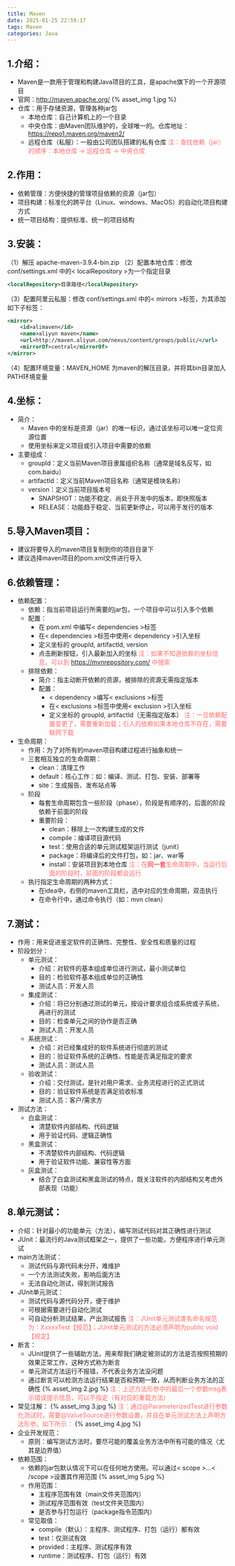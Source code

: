 ```yaml
---
title: Maven
date: 2025-01-25 22:59:17
tags: Maven
categories: Java
---
```


## 1.介绍：

- Maven是一款用于管理和构建Java项目的工具，是apache旗下的一个开源项目
- 官网：http://maven.apache.org/
{% asset_img 1.jpg %}
- 仓库：用于存储资源，管理各种jar包
	- 本地仓库：自己计算机上的一个目录
	- 中央仓库：由Maven团队维护的，全球唯一的。仓库地址：https://repo1.maven.org/maven2/
	- 远程仓库（私服）：一般由公司团队搭建的私有仓库
	<span style="color:#FF6B6B">注：查找依赖（jar）的顺序：本地仓库 -> 远程仓库 -> 中央仓库</span>

## 2.作用：

- 依赖管理：方便快捷的管理项目依赖的资源（jar包）
- 项目构建：标准化的跨平台（Linux、windows、MacOS）的自动化项目构建方式
- 统一项目结构：提供标准、统一的项目结构

## 3.安装：

（1）解压 apache-maven-3.9.4-bin.zip
（2）配置本地仓库：修改 conf/settings.xml 中的< localRepository >为一个指定目录

``` xml
<localRepository>目录路径</localRepository>
```

（3）配置阿里云私服：修改 conf/settings.xml 中的< mirrors >标签，为其添加如下子标签：

``` xml
<mirror>
    <id>alimaven</id>
    <name>aliyun maven</name>
    <url>http://maven.aliyun.com/nexus/content/groups/public/</url>
    <mirrorOf>central</mirrorOf>
</mirror>
```

（4）配置环境变量：MAVEN_HOME 为maven的解压目录，并将其bin目录加入PATH环境变量

## 4.坐标：

- 简介：
	- Maven 中的坐标是资源（jar）的唯一标识，通过该坐标可以唯一定位资源位置
	- 使用坐标来定义项目或引入项目中需要的依赖
- 主要组成：
	- groupId：定义当前Maven项目隶属组织名称（通常是域名反写，如com.baidu）
	- artifactId：定义当前Maven项目名称（通常是模块名称）
	- version：定义当前项目版本号
		- SNAPSHOT：功能不稳定、尚处于开发中的版本，即快照版本
		- RELEASE：功能趋于稳定、当前更新停止，可以用于发行的版本

## 5.导入Maven项目：

- 建议将要导入的maven项目复制到你的项目目录下
- 建议选择maven项目的pom.xml文件进行导入

## 6.依赖管理：

- 依赖配置：
	- 依赖：指当前项目运行所需要的jar包，一个项目中可以引入多个依赖
	- 配置：
		- 在 pom.xml 中编写< dependencies >标签
		- 在< dependencies >标签中使用< dependency >引入坐标
		- 定义坐标的 groupId, artifactId, version
		- 点击刷新按钮，引入最新加入的坐标
	<span style="color:#FF6B6B">注：如果不知道依赖的坐标信息，可以到 https://mvnrepository.com/ 中搜索</span>
	- 排除依赖：
		- 简介：指主动断开依赖的资源，被排除的资源无需指定版本
		- 配置：
			- < dependency >编写< exclusions >标签
			- 在< exclusions >标签中使用< exclusion >引入坐标
			- 定义坐标的 groupId, artifactId（无需指定版本）
	<span style="color:#FF6B6B">注：一旦依赖配置变更了，需要重新加载；引入的依赖如果本地仓库不存在，需要联网下载</span>
- 生命周期：
	- 作用：为了对所有的maven项目构建过程进行抽象和统一
	- 三套相互独立的生命周期：
		- clean：清理工作
		- default：核心工作：如：编译、测试、打包、安装、部署等
		- site：生成报告、发布站点等
	- 阶段
		- 每套生命周期包含一些阶段（phase），阶段是有顺序的，后面的阶段依赖于前面的阶段
		- 重要阶段：
			- clean：移除上一次构建生成的文件
			- compile：编译项目源代码
			- test：使用合适的单元测试框架运行测试（junit）
			- package：将编译后的文件打包，如：jar、war等
			- install：安装项目到本地仓库
	<span style="color:#FF6B6B">注：在<span style="color:red">同一套</span>生命周期中，当运行后面的阶段时，前面的阶段都会运行</span>
	- 执行指定生命周期的两种方式：
		- 在idea中，右侧的maven工具栏，选中对应的生命周期，双击执行
		- 在命令行中，通过命令执行（如：mvn clean）

## 7.测试：

- 作用：用来促进鉴定软件的正确性、完整性、安全性和质量的过程
- 阶段划分：
	- 单元测试：
		- 介绍：对软件的基本组成单位进行测试，最小测试单位
		- 目的：检验软件基本组成单位的正确性
		- 测试人员：开发人员
	- 集成测试：
		- 介绍：将已分别通过测试的单元，按设计要求组合成系统或子系统，再进行的测试
		- 目的：检查单元之间的协作是否正确
		- 测试人员：开发人员
	- 系统测试：
		- 介绍：对已经集成好的软件系统进行彻底的测试
		- 目的：验证软件系统的正确性、性能是否满足指定的要求
		- 测试人员：测试人员
	- 验收测试：
		- 介绍：交付测试，是针对用户需求、业务流程进行的正式测试
		- 目的：验证软件系统是否满足验收标准
		- 测试人员：客户/需求方
- 测试方法：
	- 白盒测试：
		- 清楚软件内部结构、代码逻辑
		- 用于验证代码、逻辑正确性
	- 黑盒测试：
		- 不清楚软件内部结构、代码逻辑
		- 用于验证软件功能、兼容性等方面
	- 灰盒测试：
		- 结合了白盒测试和黑盒测试的特点，既关注软件的内部结构又考虑外部表现（功能）

## 8.单元测试：

- 介绍：针对最小的功能单元（方法），编写测试代码对其正确性进行测试
- JUnit：最流行的Java测试框架之一，提供了一些功能，方便程序进行单元测试
- main方法测试：
	- 测试代码与源代码未分开，难维护
	- 一个方法测试失败，影响后面方法
	- 无法自动化测试，得到测试报告
- JUnit单元测试：
	- 测试代码与源代码分开，便于维护
	- 可根据需要进行自动化测试
	- 可自动分析测试结果，产出测试报告
<span style="color:#FF6B6B">注：JUnit单元测试类名命名规范为：XxxxxTest【规范】；JUnit单元测试的方法必须声明为public void【规定】</span>
- 断言：
	- JUnit提供了一些辅助方法，用来帮我们确定被测试的方法是否按照预期的效果正常工作，这种方式称为断言
	- 单元测试方法运行不报错，不代表业务方法没问题
	- 通过断言可以检测方法运行结果是否和预期一致，从而判断业务方法的正确性
{% asset_img 2.jpg %}
<span style="color:#FF6B6B">注：上述方法形参中的最后一个参数msg表示错误提示信息，可以不指定（有对应的重载方法）</span>
- 常见注解：
{% asset_img 3.jpg %}
<span style="color:#FF6B6B">注：通过@ParameterizedTest进行参数化测试时，需要@ValueSource进行参数设置，并且在单元测试方法上声明方法形参。如下所示：</span>
{% asset_img 4.jpg %}
- 企业开发规范：
	- 原则：编写测试方法时，要尽可能的覆盖业务方法中所有可能的情况（尤其是边界值）
- 依赖范围：
	- 依赖的jar包默认情况下可以在任何地方使用。可以通过< scope >...< /scope >设置其作用范围
	{% asset_img 5.jpg %}
	- 作用范围：
		- 主程序范围有效（main文件夹范围内）
		- 测试程序范围有效（test文件夹范围内）
		- 是否参与打包运行（package指令范围内）
	- 常见取值：
		- compile（默认）：主程序、测试程序、打包（运行）都有效
		- test：仅测试有效
		- provided：主程序、测试程序有效
		- runtime：测试程序、打包（运行）有效